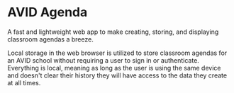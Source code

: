 # AVID Agenda

A fast and lightweight web app to make creating, storing, and displaying classroom agendas a breeze.

Local storage in the web browser is utilized to store classroom agendas for an AVID school without requiring a user to sign in or authenticate. Everything is local, meaning as long as the user is using the same device and doesn't clear their history they will have access to the data they create at all times.